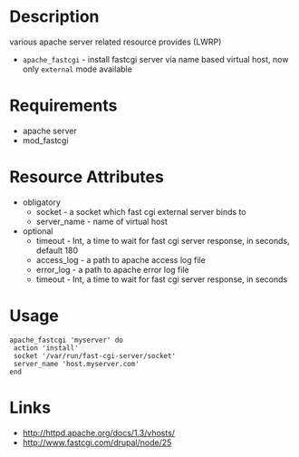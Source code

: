 Description
===========
various apache server related resource provides (LWRP)

* `apache_fastcgi` - install fastcgi server via name based virtual host, now only `external` mode available
  
Requirements
============

* apache server
* mod_fastcgi

Resource Attributes
===================

* obligatory 
    * socket - a socket which fast cgi external server binds to
    * server_name - name of virtual host 
* optional
    * timeout - Int, a time to wait for fast cgi server response, in seconds, default 180
    * access_log - a path to apache access log file
    * error_log - a path to apache error log file
    * timeout - Int, a time to wait for fast cgi server response, in seconds
    
 
Usage
=====

    apache_fastcgi 'myserver' do 
     action 'install'
     socket '/var/run/fast-cgi-server/socket'
     server_name 'host.myserver.com'
    end


Links
=====

 * http://httpd.apache.org/docs/1.3/vhosts/
 * http://www.fastcgi.com/drupal/node/25

